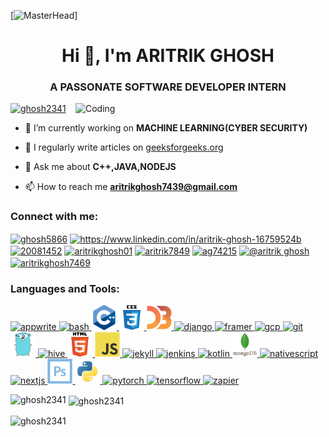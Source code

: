 [![MasterHead](https://www.google.com/url?sa=i&url=https%3A%2F%2Fpngtree.com%2Ffreebackground%2Fprogramming-and-coding-banner-working_1862296.html&psig=AOvVaw0x2pgT4y0u8qdqDAAd_fvs&ust=1667972442089000&source=images&cd=vfe&ved=0CBAQjRxqFwoTCKCGhb_vnfsCFQAAAAAdAAAAABAE)]
<h1 align="center">Hi 👋, I'm ARITRIK GHOSH</h1>
<h3 align="center">A PASSONATE SOFTWARE DEVELOPER INTERN</h3>
<img align="right" alt="Coding" width="400" src="https://www.google.com/url?sa=i&url=https%3A%2F%2Fstock.adobe.com%2Fsearch%3Fk%3Dprogrammer%2Bcartoon&psig=AOvVaw29Firckui7e3tetqeZkRsG&ust=1667972207142000&source=images&cd=vfe&ved=0CBAQjRxqFwoTCJDOqc_unfsCFQAAAAAdAAAAABAE">

<p align="left"> <a href="https://github.com/ryo-ma/github-profile-trophy"><img src="https://github-profile-trophy.vercel.app/?username=ghosh2341" alt="ghosh2341" /></a> </p>

- 🔭 I’m currently working on **MACHINE LEARNING(CYBER SECURITY)**

- 📝 I regularly write articles on [geeksforgeeks.org](geeksforgeeks.org)

- 💬 Ask me about **C++,JAVA,NODEJS**

- 📫 How to reach me **aritrikghosh7439@gmail.com**

<h3 align="left">Connect with me:</h3>
<p align="left">
<a href="https://dev.to/ghosh5866" target="blank"><img align="center" src="https://raw.githubusercontent.com/rahuldkjain/github-profile-readme-generator/master/src/images/icons/Social/devto.svg" alt="ghosh5866" height="30" width="40" /></a>
<a href="https://linkedin.com/in/https://www.linkedin.com/in/aritrik-ghosh-16759524b" target="blank"><img align="center" src="https://raw.githubusercontent.com/rahuldkjain/github-profile-readme-generator/master/src/images/icons/Social/linked-in-alt.svg" alt="https://www.linkedin.com/in/aritrik-ghosh-16759524b" height="30" width="40" /></a>
<a href="https://stackoverflow.com/users/20081452" target="blank"><img align="center" src="https://raw.githubusercontent.com/rahuldkjain/github-profile-readme-generator/master/src/images/icons/Social/stack-overflow.svg" alt="20081452" height="30" width="40" /></a>
<a href="https://www.codechef.com/users/aritrikghosh01" target="blank"><img align="center" src="https://cdn.jsdelivr.net/npm/simple-icons@3.1.0/icons/codechef.svg" alt="aritrikghosh01" height="30" width="40" /></a>
<a href="https://codeforces.com/profile/aritrik7849" target="blank"><img align="center" src="https://raw.githubusercontent.com/rahuldkjain/github-profile-readme-generator/master/src/images/icons/Social/codeforces.svg" alt="aritrik7849" height="30" width="40" /></a>
<a href="https://www.leetcode.com/ag74215" target="blank"><img align="center" src="https://raw.githubusercontent.com/rahuldkjain/github-profile-readme-generator/master/src/images/icons/Social/leet-code.svg" alt="ag74215" height="30" width="40" /></a>
<a href="https://www.hackerearth.com/@aritrik ghosh" target="blank"><img align="center" src="https://raw.githubusercontent.com/rahuldkjain/github-profile-readme-generator/master/src/images/icons/Social/hackerearth.svg" alt="@aritrik ghosh" height="30" width="40" /></a>
<a href="https://auth.geeksforgeeks.org/user/aritrikghosh7469" target="blank"><img align="center" src="https://raw.githubusercontent.com/rahuldkjain/github-profile-readme-generator/master/src/images/icons/Social/geeks-for-geeks.svg" alt="aritrikghosh7469" height="30" width="40" /></a>
</p>

<h3 align="left">Languages and Tools:</h3>
<p align="left"> <a href="https://appwrite.io" target="_blank" rel="noreferrer"> <img src="https://www.vectorlogo.zone/logos/appwriteio/appwriteio-icon.svg" alt="appwrite" width="40" height="40"/> </a> <a href="https://www.gnu.org/software/bash/" target="_blank" rel="noreferrer"> <img src="https://www.vectorlogo.zone/logos/gnu_bash/gnu_bash-icon.svg" alt="bash" width="40" height="40"/> </a> <a href="https://www.w3schools.com/cpp/" target="_blank" rel="noreferrer"> <img src="https://raw.githubusercontent.com/devicons/devicon/master/icons/cplusplus/cplusplus-original.svg" alt="cplusplus" width="40" height="40"/> </a> <a href="https://www.w3schools.com/css/" target="_blank" rel="noreferrer"> <img src="https://raw.githubusercontent.com/devicons/devicon/master/icons/css3/css3-original-wordmark.svg" alt="css3" width="40" height="40"/> </a> <a href="https://d3js.org/" target="_blank" rel="noreferrer"> <img src="https://raw.githubusercontent.com/devicons/devicon/master/icons/d3js/d3js-original.svg" alt="d3js" width="40" height="40"/> </a> <a href="https://www.djangoproject.com/" target="_blank" rel="noreferrer"> <img src="https://cdn.worldvectorlogo.com/logos/django.svg" alt="django" width="40" height="40"/> </a> <a href="https://www.framer.com/" target="_blank" rel="noreferrer"> <img src="https://www.vectorlogo.zone/logos/framer/framer-icon.svg" alt="framer" width="40" height="40"/> </a> <a href="https://cloud.google.com" target="_blank" rel="noreferrer"> <img src="https://www.vectorlogo.zone/logos/google_cloud/google_cloud-icon.svg" alt="gcp" width="40" height="40"/> </a> <a href="https://git-scm.com/" target="_blank" rel="noreferrer"> <img src="https://www.vectorlogo.zone/logos/git-scm/git-scm-icon.svg" alt="git" width="40" height="40"/> </a> <a href="https://golang.org" target="_blank" rel="noreferrer"> <img src="https://raw.githubusercontent.com/devicons/devicon/master/icons/go/go-original.svg" alt="go" width="40" height="40"/> </a> <a href="https://hive.apache.org/" target="_blank" rel="noreferrer"> <img src="https://www.vectorlogo.zone/logos/apache_hive/apache_hive-icon.svg" alt="hive" width="40" height="40"/> </a> <a href="https://www.w3.org/html/" target="_blank" rel="noreferrer"> <img src="https://raw.githubusercontent.com/devicons/devicon/master/icons/html5/html5-original-wordmark.svg" alt="html5" width="40" height="40"/> </a> <a href="https://developer.mozilla.org/en-US/docs/Web/JavaScript" target="_blank" rel="noreferrer"> <img src="https://raw.githubusercontent.com/devicons/devicon/master/icons/javascript/javascript-original.svg" alt="javascript" width="40" height="40"/> </a> <a href="https://jekyllrb.com/" target="_blank" rel="noreferrer"> <img src="https://www.vectorlogo.zone/logos/jekyllrb/jekyllrb-icon.svg" alt="jekyll" width="40" height="40"/> </a> <a href="https://www.jenkins.io" target="_blank" rel="noreferrer"> <img src="https://www.vectorlogo.zone/logos/jenkins/jenkins-icon.svg" alt="jenkins" width="40" height="40"/> </a> <a href="https://kotlinlang.org" target="_blank" rel="noreferrer"> <img src="https://www.vectorlogo.zone/logos/kotlinlang/kotlinlang-icon.svg" alt="kotlin" width="40" height="40"/> </a> <a href="https://www.mongodb.com/" target="_blank" rel="noreferrer"> <img src="https://raw.githubusercontent.com/devicons/devicon/master/icons/mongodb/mongodb-original-wordmark.svg" alt="mongodb" width="40" height="40"/> </a> <a href="https://nativescript.org/" target="_blank" rel="noreferrer"> <img src="https://raw.githubusercontent.com/detain/svg-logos/780f25886640cef088af994181646db2f6b1a3f8/svg/nativescript.svg" alt="nativescript" width="40" height="40"/> </a> <a href="https://nextjs.org/" target="_blank" rel="noreferrer"> <img src="https://cdn.worldvectorlogo.com/logos/nextjs-2.svg" alt="nextjs" width="40" height="40"/> </a> <a href="https://www.photoshop.com/en" target="_blank" rel="noreferrer"> <img src="https://raw.githubusercontent.com/devicons/devicon/master/icons/photoshop/photoshop-line.svg" alt="photoshop" width="40" height="40"/> </a> <a href="https://www.python.org" target="_blank" rel="noreferrer"> <img src="https://raw.githubusercontent.com/devicons/devicon/master/icons/python/python-original.svg" alt="python" width="40" height="40"/> </a> <a href="https://pytorch.org/" target="_blank" rel="noreferrer"> <img src="https://www.vectorlogo.zone/logos/pytorch/pytorch-icon.svg" alt="pytorch" width="40" height="40"/> </a> <a href="https://www.tensorflow.org" target="_blank" rel="noreferrer"> <img src="https://www.vectorlogo.zone/logos/tensorflow/tensorflow-icon.svg" alt="tensorflow" width="40" height="40"/> </a> <a href="https://zapier.com" target="_blank" rel="noreferrer"> <img src="https://www.vectorlogo.zone/logos/zapier/zapier-icon.svg" alt="zapier" width="40" height="40"/> </a> </p>

<p><img align="left" src="https://github-readme-stats.vercel.app/api/top-langs?username=ghosh2341&show_icons=true&locale=en&layout=compact" alt="ghosh2341" /></p>

<p>&nbsp;<img align="center" src="https://github-readme-stats.vercel.app/api?username=ghosh2341&show_icons=true&locale=en" alt="ghosh2341" /></p>

<p><img align="center" src="https://github-readme-streak-stats.herokuapp.com/?user=ghosh2341&" alt="ghosh2341" /></p>




